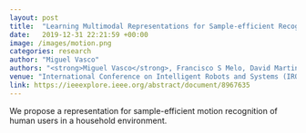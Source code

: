 ```yaml
---
layout: post
title:  "Learning Multimodal Representations for Sample-efficient Recognition of Human Actions"
date:   2019-12-31 22:21:59 +00:00
image: /images/motion.png
categories: research
author: "Miguel Vasco"
authors: "<strong>Miguel Vasco</strong>, Francisco S Melo, David Martins de Matos, Ana Paiva, Tetsunari Inamura"
venue: "International Conference on Intelligent Robots and Systems (IROS)"
link: https://ieeexplore.ieee.org/abstract/document/8967635
---
```

We propose a representation for sample-efficient motion recognition of human users in a household environment.